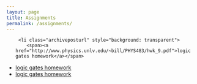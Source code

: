 ```yaml
---
layout: page
title: Assignments
permalink: /assignments/
---
```


<ul id="archive">

     <li class="archiveposturl" style="background: transparent">
        <span><a href="http://www.physics.unlv.edu/~bill/PHYS483/hwk_9.pdf">logic gates homework</a></span>
<strong style="font-size:100%; font-family: 'Titillium Web', sans-serif; float:right">
<a title="Download problems (pdf)" href="http://www.physics.unlv.edu/~bill/PHYS483/hwk_9.pdf"><i class="fas fa-file-pdf"></i></a> 


</strong> 
      </li>
  <li class="archiveposturl" style="background: transparent">
        <span><a href="https://utah.instructure.com/files/71707695/download?download_frd=1">logic gates homework</a></span>
<strong style="font-size:100%; font-family: 'Titillium Web', sans-serif; float:right">
<a title="Download problems (pdf)" href="https://utah.instructure.com/files/71707695/download?download_frd=1"><i class="fas fa-file-pdf"></i></a> 


</strong> 
      </li>
<li class="archiveposturl" style="background: transparent">
        <span><a href="https://www.physics.wisc.edu/undergrads/courses/fall2017/321/homework/hw12.pdf">logic gates homework</a></span>
<strong style="font-size:100%; font-family: 'Titillium Web', sans-serif; float:right">
<a title="Download problems (pdf)" href="https://www.physics.wisc.edu/undergrads/courses/fall2017/321/homework/hw12.pdf"><i class="fas fa-file-pdf"></i></a> 


</strong> 
      </li>

     

<!-- <ul id="archive">
{% for asg in site.assignments reversed %}
      <li class="archiveposturl" style="background: transparent">
        <span><a href="{{ asg.url | prepend: site.baseurl}}">{{ asg.title }}</a></span>
<strong style="font-size:100%; font-family: 'Titillium Web', sans-serif; float:right">
<a title="Download problems (pdf)" href="{{ asg.pdf | prepend: site.baseurl }}"><i class="fas fa-file-pdf"></i></a> 
{% if asg.attachment %}
&nbsp; <a title="Download attachments (zip)" href="{{ asg.attachment | prepend: site.baseurl }}"><i class="fas fa-file-archive"></i></a>
{% endif %}
</strong> 
      </li>
{% endfor %}
</ul> -->